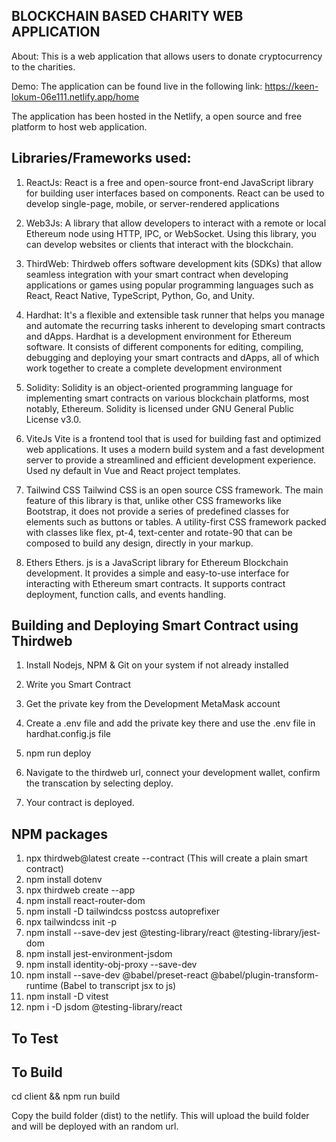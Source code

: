 BLOCKCHAIN BASED CHARITY WEB APPLICATION
--------------------------------------------------

About:
    This is a web application that allows users to donate cryptocurrency to the charities.

Demo:
    The application can be found live in the following link: https://keen-lokum-06e111.netlify.app/home

The application has been hosted in the Netlify, a open source and free platform to host web application.

Libraries/Frameworks used:
--------------------------------------------------

1. ReactJs:
    React is a free and open-source front-end JavaScript library for building user interfaces based on components. React can be used to develop single-page, mobile, or server-rendered applications

2. Web3Js:
    A library that allow developers to interact with a remote or local Ethereum node using HTTP, IPC, or WebSocket. Using this library, you can develop websites or clients that interact with the blockchain.

3. ThirdWeb:
    Thirdweb offers software development kits (SDKs) that allow seamless integration with your smart contract when developing applications or games using popular programming languages such as React, React Native, TypeScript, Python, Go, and Unity.

4. Hardhat:
    It's a flexible and extensible task runner that helps you manage and automate the recurring tasks inherent to developing smart contracts and dApps. Hardhat is a development environment for Ethereum software. It consists of different components for editing, compiling, debugging and deploying your smart contracts and dApps, all of which work together to create a complete development environment

5. Solidity:
    Solidity is an object-oriented programming language for implementing smart contracts on various blockchain platforms, most notably, Ethereum. Solidity is licensed under GNU General Public License v3.0.

6. ViteJs
    Vite is a frontend tool that is used for building fast and optimized web applications. It uses a modern build system and a fast development server to provide a streamlined and efficient development experience. Used ny default in Vue and React project templates.

7. Tailwind CSS
    Tailwind CSS is an open source CSS framework. The main feature of this library is that, unlike other CSS frameworks like Bootstrap, it does not provide a series of predefined classes for elements such as buttons or tables. A utility-first CSS framework packed with classes like flex, pt-4, text-center and rotate-90 that can be composed to build any design, directly in your markup.

8. Ethers
    Ethers. js is a JavaScript library for Ethereum Blockchain development. It provides a simple and easy-to-use interface for interacting with Ethereum smart contracts. It supports contract deployment, function calls, and events handling.

Building and Deploying Smart Contract using Thirdweb
--------------------------------------------------

1. Install Nodejs, NPM & Git on your system if not already installed

2. Write you Smart Contract

3. Get the private key from the Development MetaMask account

4. Create a .env file and add the private key there and use the .env file in hardhat.config.js file

5. npm run deploy

6. Navigate to the thirdweb url, connect your development wallet, confirm the transcation by selecting deploy.

7. Your contract is deployed.

NPM packages
--------------------------------------------------

1. npx thirdweb@latest create --contract (This will create a plain smart contract)
2. npm install dotenv
3. npx thirdweb create --app
4. npm install react-router-dom
5. npm install -D tailwindcss postcss autoprefixer
6. npx tailwindcss init -p
7. npm install --save-dev jest @testing-library/react @testing-library/jest-dom
8. npm install jest-environment-jsdom
9. npm install identity-obj-proxy --save-dev
10. npm install --save-dev @babel/preset-react @babel/plugin-transform-runtime (Babel to transcript jsx to js)
11. npm install -D vitest
12. npm i -D jsdom @testing-library/react


To Test
--------------------------------------------------


To Build
--------------------------------------------------

cd client && npm run build

Copy the build folder (dist) to the netlify. This will upload the build folder and will be deployed with an random url.
